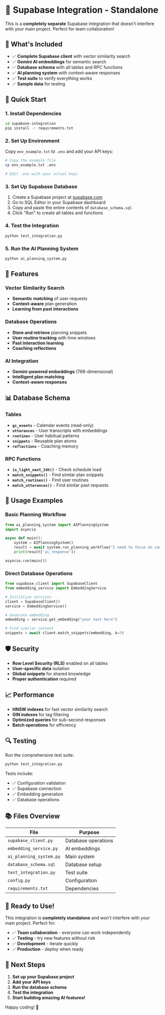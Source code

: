 # 🚀 Supabase Integration - Standalone

This is a **completely separate** Supabase integration that doesn't interfere with your main project. Perfect for team collaboration!

## 📁 What's Included

- ✅ **Complete Supabase client** with vector similarity search
- ✅ **Gemini AI embeddings** for semantic search
- ✅ **Database schema** with all tables and RPC functions
- ✅ **AI planning system** with context-aware responses
- ✅ **Test suite** to verify everything works
- ✅ **Sample data** for testing

## 🚀 Quick Start

### 1. Install Dependencies
```bash
cd supabase-integration
pip install -r requirements.txt
```

### 2. Set Up Environment
Copy `env_example.txt` to `.env` and add your API keys:
```bash
# Copy the example file
cp env_example.txt .env

# Edit .env with your actual keys
```

### 3. Set Up Supabase Database
1. Create a Supabase project at [supabase.com](https://supabase.com)
2. Go to SQL Editor in your Supabase dashboard
3. Copy and paste the entire contents of `database_schema.sql`
4. Click "Run" to create all tables and functions

### 4. Test the Integration
```bash
python test_integration.py
```

### 5. Run the AI Planning System
```bash
python ai_planning_system.py
```

## 🎯 Features

### Vector Similarity Search
- **Semantic matching** of user requests
- **Context-aware** plan generation
- **Learning from past interactions**

### Database Operations
- **Store and retrieve** planning snippets
- **User routine tracking** with time windows
- **Past interaction learning**
- **Coaching reflections**

### AI Integration
- **Gemini-powered embeddings** (768-dimensional)
- **Intelligent plan matching**
- **Context-aware responses**

## 📊 Database Schema

### Tables
- **`gc_events`** - Calendar events (read-only)
- **`utterances`** - User transcripts with embeddings
- **`routines`** - User habitual patterns
- **`snippets`** - Reusable plan atoms
- **`reflections`** - Coaching memory

### RPC Functions
- **`is_light_next_24h()`** - Check schedule load
- **`match_snippets()`** - Find similar plan snippets
- **`match_routines()`** - Find user routines
- **`match_utterances()`** - Find similar past requests

## 🔧 Usage Examples

### Basic Planning Workflow
```python
from ai_planning_system import AIPlanningSystem
import asyncio

async def main():
    system = AIPlanningSystem()
    result = await system.run_planning_workflow("I need to focus on coding today")
    print(result['ai_response'])

asyncio.run(main())
```

### Direct Database Operations
```python
from supabase_client import SupabaseClient
from embedding_service import EmbeddingService

# Initialize services
client = SupabaseClient()
service = EmbeddingService()

# Generate embedding
embedding = service.get_embedding("your text here")

# Find similar content
snippets = await client.match_snippets(embedding, k=3)
```

## 🛡️ Security

- **Row Level Security (RLS)** enabled on all tables
- **User-specific data** isolation
- **Global snippets** for shared knowledge
- **Proper authentication** required

## 📈 Performance

- **HNSW indexes** for fast vector similarity search
- **GIN indexes** for tag filtering
- **Optimized queries** for sub-second responses
- **Batch operations** for efficiency

## 🔍 Testing

Run the comprehensive test suite:
```bash
python test_integration.py
```

Tests include:
- ✅ Configuration validation
- ✅ Supabase connection
- ✅ Embedding generation
- ✅ Database operations

## 📚 Files Overview

| File | Purpose |
|------|---------|
| `supabase_client.py` | Database operations |
| `embedding_service.py` | AI embeddings |
| `ai_planning_system.py` | Main system |
| `database_schema.sql` | Database setup |
| `test_integration.py` | Test suite |
| `config.py` | Configuration |
| `requirements.txt` | Dependencies |

## 🎉 Ready to Use!

This integration is **completely standalone** and won't interfere with your main project. Perfect for:

- ✅ **Team collaboration** - everyone can work independently
- ✅ **Testing** - try new features without risk
- ✅ **Development** - iterate quickly
- ✅ **Production** - deploy when ready

## 🚀 Next Steps

1. **Set up your Supabase project**
2. **Add your API keys**
3. **Run the database schema**
4. **Test the integration**
5. **Start building amazing AI features!**

Happy coding! 🎉
